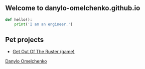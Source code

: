 ## Welcome to danylo-omelchenko.github.io

```python
def hello():
    print('I am an engineer.')
```


## Pet projects
* [Get Out Of The Ruster (game)](/projects/get_out_of_the_ruster)


<div class="LI-profile-badge"  data-version="v1" data-size="medium" data-locale="en_US" data-type="horizontal" data-theme="light" data-vanity="danylo-omelchenko"><a class="LI-simple-link" href='https://ua.linkedin.com/in/danylo-omelchenko?trk=profile-badge'>Danylo Omelchenko</a></div>